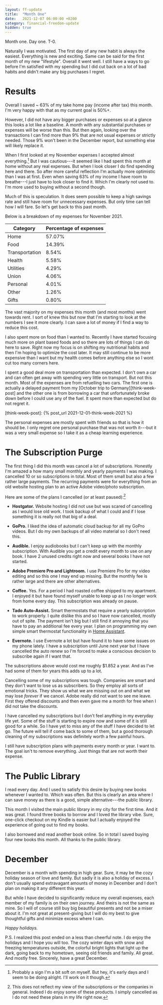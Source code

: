 ```yaml
---
layout: ff-update
title:  "Month One"
date:   2021-12-07 06:00:00 +0200
category: financial-freedom-update
hidden: true
---
```


Month one. Day one. T-0.

Naturally I was motivated. The first day of any new habit is always the easiest. Everything is new and exciting. Same can be said for the first month of my new "lifestyle". Overall it went well. I still have a ways to go before I'm satisfied with my spending but I did cut back on a lot of bad habits and didn't make any big purchases I regret.

<!--more-->

# Results

Overall I saved ~ 63% of my take home pay (income after tax) this month. I'm very happy with that as my current goal is 50%+. 

However, I did not have any bigger purchases or expenses so at a glance this looks a lot like a baseline. A month with any substantial purchases or expenses will be worse than this. But then again, looking over the transactions I can find more than 9% that are not usual expenses or strictly needed. Those 9% won't been in the December report, but something else will likely replace it.

When I first looked at my November expenses I accepted almost everything.[^fn-soft-on-myself] But I was cautious---it seemed like I had spent this month at home without any real expenses. But when I look closer I do find spending here and there. So after more careful reflection I'm actually more optimistic than I was at first. Even when saving 63% of my income I have room to breathe---I just have to look closer to find it. Which I'm clearly not used to. I'm more used to buying without a second though.

[^fn-soft-on-myself]: Probably a sign I'm a bit soft on myself. But hey, it's early days and I seem to be doing alright. I'll work on it though. 

Much of this is speculation. It does seem possible to keep a high savings rate and still have room for unnecessary expenses. But only time can tell how I will fare. So let's get back to this past month.

Below is a breakdown of my expenses for November 2021.

| Category       | Percentage of expenses |
|----------------|------------------------|
| Home           | 57.07%                 |
| Food           | 14.39%                 |
| Transportation | 8.54%                  |
| Health         | 5.58%                  |
| Utilities      | 4.29%                  |
| Union          | 4.06%                  |
| Personal       | 4.01%                  |
| Other          | 1.26%                  |
| Gifts          | 0.80%                  |

The vast majority on my expenses this month (and most months) went towards rent. I sort of knew this but now that I'm starting to look at the numbers I see it more clearly. I can save a lot of money if I find a way to reduce this cost.

I also spent more on food than I wanted to. Recently I have started focusing much more on plant based foods and so there are lots of things I can do here to save. Right now my focus is on shifting my nutritional habits and then I'm hoping to optimize the cost later. It may still continue to be more expensive than I want but my health comes before anything else so I wont cut too many corners here.

I spent a good deal more on transportation than expected. I don't own a car and can often get away with spending very little on transport. But not this month. Most of the expenses are from refuelling two cars. The first one is actually a delayed payment from my [October trip to Germany][think-week-post] and the other one is from borrowing a car that unfortunately broke down before I could use any of the fuel. It spent more than expected but do not regret it.

[think-week-post]: {% post_url 2021-12-01-think-week-2021 %}

The personal expenses are mostly spent with friends so that is how it should be. I only regret one personal purchase that was not worth it---but it was a very small expense so I take it as a cheap learning experience.

# The Subscription Purge

The first thing I did this month was cancel a lot of subscriptions. Honestly I'm amazed a how many small monthly and yearly payments I was making. I cancelled 10 or so subscriptions in total. Most of them small but also a few rather large payments. The recurring payments were for everything from an old website hosting plan to an active Adobe video/photo subscription.

Here are some of the plans I cancelled (or at least paused):[^fn-subscription-cancel]

[^fn-subscription-cancel]: This does not reflect my view of the subscriptions or the companies in general. Indeed I do enjoy some of these products. I simply cancelled as I do not need these plans in my life right now.

- **Hostgator.** Website hosting I did not use but was scared of cancelling as I would lose old work. I took backup of what I could and if I lose something it is really not that big of a deal. 

- **GoPro.** I liked the idea of automatic cloud backup for all my GoPro videos. But I do my own backups of all video material so I don't need this.

- **Audible.** I enjoy audiobooks but I can't keep up with the monthly subscription. With Audible you get a credit every month to use on any book. I have 2 unused credits right now and several books I have not started.

- **Adobe Premiere Pro and Lightroom.** I use Premiere Pro for my video editing and so this one I may end up missing. But the monthly fee is rather large and there are other alternatives.

- **Coffee.** Yes. For a period I had roasted coffee shipped to my apartment. I enjoyed it but have found myself unable to keep up as I no longer work from home every day. This subscription was already on pause.

- **Tado Auto-Assist.** Smart thermostats that require a yearly subscription to work properly. I quite dislike this and so I have now cancelled, mostly out of spite. The payment isn't big but I still find it annoying that you have to pay an additional fee every year. I plan on programming my own simple smart thermostat functionality in [Home Assistant](https://www.home-assistant.io). 

- **Evernote.** I use Evernote a lot but have found it to have some issues on my phone lately. I have a subscription until June next year but I have cancelled the auto renew so I'm forced to make a conscious decision to subscribe again if I want that.

The subscriptions above would cost me roughly $1.852 a year. And as I've had some of them for years this adds up to a lot.

Cancelling some of my subscriptions was tough. Companies are smart and they don't want to lose us as subscribers. So they employ all sorts of emotional tricks. They show us what we are missing out on and what we may lose _forever_ if we cancel. Adobe really did not want to see me leave. First they offered discounts and then even gave me a month for free when I did not take the discounts.

I have cancelled my subscriptions but I don't feel anything in my everyday life yet. Some of the stuff is starting to expire now and some of it is still good for a while. So I have yet to miss any of the stuff I have decided to let go. The future will tell if come back to some of them, but a good thorough cleaning of my subscriptions was definitely worth a few painful hours.

I still have subscription plans with payments every month or year. I want to. The goal isn't to remove everything. Just things that are not worth their expense.


# The Public Library

I read every day. And I used to satisfy this desire by buying new books whenever I wanted to. Which was often. But this is clearly an area where I can save money as there is a good, simple alternative---the public library. 

This month I visited the main public library in my city for the first time. And it was great. I found three books to borrow and I loved the library vibe. Sure, one-click checkout on my Kindle is easier but I actually enjoyed the experience of going out to find my books.

I also borrowed and read another book online. So in total I saved buying four new books this month. All thanks to the public library. 

# December

December is a month with spending in high gear. Sure, it may be the cozy holiday season of love and family. But sadly it is also a holiday of excess. I don't usually spend extravagant amounts of money in December and I don't plan on making it any different this year.

But while I have decided to significantly reduce my overall expenses, each member of my family is on their own journey. And theirs is not the same as mine. So I will of course still buy big beautiful presents and not be a miser about it. I'm not great at present-giving but I will do my best to give thoughtful gifts and minimize excess where I can.

_Happy holidays._

P.S. I realized this post ended on a less than cheerful note. I do enjoy the holidays and I hope you will too. The cozy winter days with snow and freezing temperatures outside, the colorful bright lights that light up the dark, going back to my hometown, seeing old friends and family. All great. And mostly free. Sincerely, have a great December.


